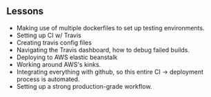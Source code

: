 ## Lessons

- Making use of multiple dockerfiles to set up testing environments.
- Setting up CI w/ Travis
- Creating travis config files
- Navigating the Travis dashboard, how to debug failed builds.
- Deploying to AWS elastic beanstalk
- Working around AWS's kinks.
- Integrating everything with github, so this entire CI -> deployment process is automated.
- Setting up a strong production-grade workflow.